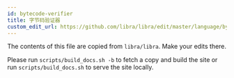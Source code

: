 ```yaml
---
id: bytecode-verifier
title: 字节码验证器
custom_edit_url: https://github.com/libra/libra/edit/master/language/bytecode_verifier/README.md
---
```


The contents of this file are copied from `libra/libra`. Make your edits there.

Please run `scripts/build_docs.sh -b` to fetch a copy and build the site or run `scripts/build_docs.sh` to serve the site locally.